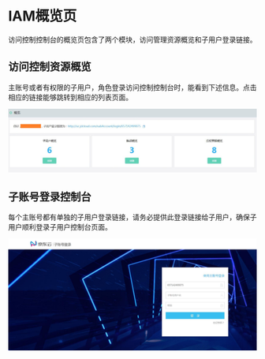 # IAM概览页

访问控制控制台的概览页包含了两个模块，访问管理资源概览和子用户登录链接。

## 访问控制资源概览

主账号或者有权限的子用户，角色登录访问控制控制台时，能看到下述信息。点击相应的链接能够跳转到相应的列表页面。

![访问控制概览页](../../../image/IAM/Summary/访问控制概览页.jpg)

## 子账号登录控制台

每个主账号都有单独的子用户登录链接，请务必提供此登录链接给子用户，确保子用户顺利登录子用户控制台页面。

![子用户登录页](../../../image/IAM/Summary/子用户登录页.jpg)

